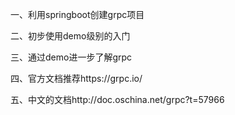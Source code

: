 一、利用springboot创建grpc项目

二、初步使用demo级别的入门

三、通过demo进一步了解grpc

四、官方文档推荐https://grpc.io/

五、中文的文档http://doc.oschina.net/grpc?t=57966
